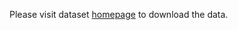 Please visit dataset [homepage](https://www.kaggle.com/datasets/kvnpatel/fruits-vegetable-detection-for-yolov4) to download the data. 
